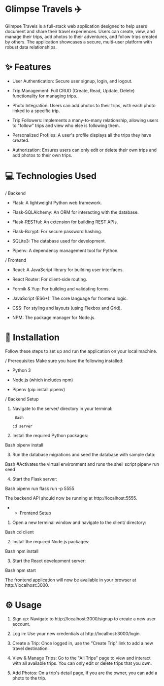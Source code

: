 # Glimpse Travels ✈️

Glimpse Travels is a full-stack web application designed to help users document and share their travel experiences. Users can create, view, and manage their trips, add photos to their adventures, and follow trips created by others. The application showcases a secure, multi-user platform with robust data relationships.

# ✨ Features
* User Authentication: Secure user signup, login, and logout.

* Trip Management: Full CRUD (Create, Read, Update, Delete) functionality for managing trips.

* Photo Integration: Users can add photos to their trips, with each photo linked to a specific trip.

* Trip Followers: Implements a many-to-many relationship, allowing users to "follow" trips and view who else is following them.

* Personalized Profiles: A user's profile displays all the trips they have created.

* Authorization: Ensures users can only edit or delete their own trips and add photos to their own trips.

# 💻 Technologies Used
/ Backend
* Flask: A lightweight Python web framework.

* Flask-SQLAlchemy: An ORM for interacting with the database.

* Flask-RESTful: An extension for building REST APIs.

* Flask-Bcrypt: For secure password hashing.

* SQLite3: The database used for development.

* Pipenv: A dependency management tool for Python.

/ Frontend
* React: A JavaScript library for building user interfaces.

* React Router: For client-side routing.

* Formik & Yup: For building and validating forms.

* JavaScript (ES6+): The core language for frontend logic.

* CSS: For styling and layouts (using Flexbox and Grid).

* NPM: The package manager for Node.js.

# 🚀 Installation
Follow these steps to set up and run the application on your local machine.

/ Prerequisites
Make sure you have the following installed:

* Python 3

* Node.js (which includes npm)

* Pipenv (pip install pipenv)

/ Backend Setup
1. Navigate to the server/ directory in your terminal:

        Bash
   
       cd server

3. Install the required Python packages:

Bash
pipenv install

3. Run the database migrations and seed the database with sample data:

Bash
#Activates the virtual environment and runs the shell script
pipenv run seed

4. Start the Flask server:

Bash
pipenv run flask run -p 5555

The backend API should now be running at http://localhost:5555.

* * Frontend Setup
1. Open a new terminal window and navigate to the client/ directory:

Bash
cd client

2. Install the required Node.js packages:

Bash
npm install

3. Start the React development server:

Bash
npm start

The frontend application will now be available in your browser at http://localhost:3000.

# ⚙️ Usage
1. Sign up: Navigate to http://localhost:3000/signup to create a new user account.

2. Log in: Use your new credentials at http://localhost:3000/login.

3. Create a Trip: Once logged in, use the "Create Trip" link to add a new travel destination.

4. View & Manage Trips: Go to the "All Trips" page to view and interact with all available trips. You can only edit or delete trips that you own.

5. Add Photos: On a trip's detail page, if you are the owner, you can add a photo to the trip.


